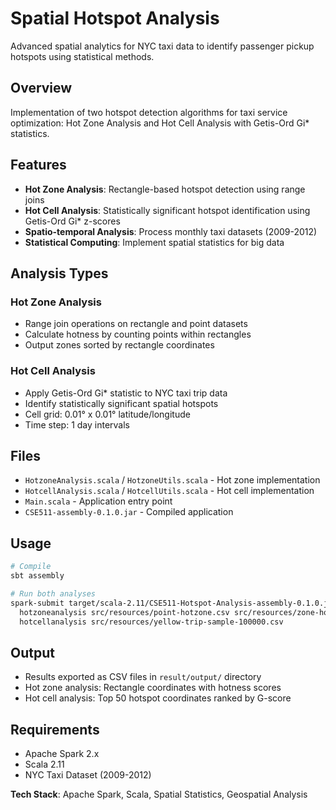 # Spatial Hotspot Analysis

Advanced spatial analytics for NYC taxi data to identify passenger pickup hotspots using statistical methods.

## Overview
Implementation of two hotspot detection algorithms for taxi service optimization: Hot Zone Analysis and Hot Cell Analysis with Getis-Ord Gi* statistics.

## Features
- **Hot Zone Analysis**: Rectangle-based hotspot detection using range joins
- **Hot Cell Analysis**: Statistically significant hotspot identification using Getis-Ord Gi* z-scores
- **Spatio-temporal Analysis**: Process monthly taxi datasets (2009-2012)
- **Statistical Computing**: Implement spatial statistics for big data

## Analysis Types

### Hot Zone Analysis
- Range join operations on rectangle and point datasets
- Calculate hotness by counting points within rectangles
- Output zones sorted by rectangle coordinates

### Hot Cell Analysis  
- Apply Getis-Ord Gi* statistic to NYC taxi trip data
- Identify statistically significant spatial hotspots
- Cell grid: 0.01° x 0.01° latitude/longitude
- Time step: 1 day intervals

## Files
- `HotzoneAnalysis.scala` / `HotzoneUtils.scala` - Hot zone implementation
- `HotcellAnalysis.scala` / `HotcellUtils.scala` - Hot cell implementation
- `Main.scala` - Application entry point
- `CSE511-assembly-0.1.0.jar` - Compiled application

## Usage
```bash
# Compile
sbt assembly

# Run both analyses
spark-submit target/scala-2.11/CSE511-Hotspot-Analysis-assembly-0.1.0.jar result/output \
  hotzoneanalysis src/resources/point-hotzone.csv src/resources/zone-hotzone.csv \
  hotcellanalysis src/resources/yellow-trip-sample-100000.csv
```

## Output
- Results exported as CSV files in `result/output/` directory
- Hot zone analysis: Rectangle coordinates with hotness scores
- Hot cell analysis: Top 50 hotspot coordinates ranked by G-score

## Requirements
- Apache Spark 2.x
- Scala 2.11
- NYC Taxi Dataset (2009-2012)

**Tech Stack**: Apache Spark, Scala, Spatial Statistics, Geospatial Analysis